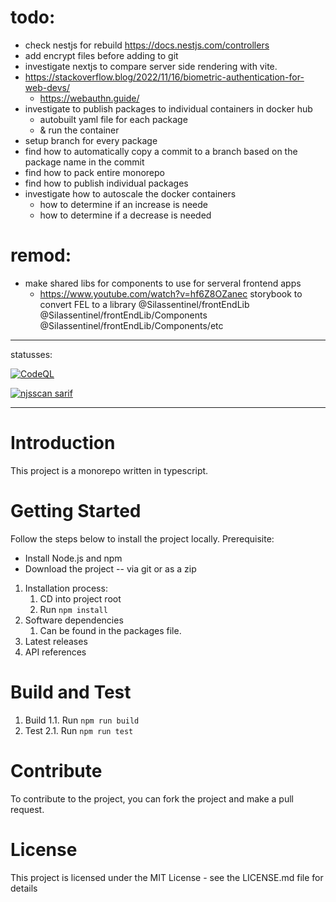 # todo:
- check nestjs for rebuild https://docs.nestjs.com/controllers
- add encrypt files before adding to git
- investigate nextjs to compare server side rendering with vite.
- https://stackoverflow.blog/2022/11/16/biometric-authentication-for-web-devs/
    - https://webauthn.guide/
- investigate to publish packages to individual containers in docker hub
    - autobuilt yaml file for each package
    - & run the container
- setup branch for every package
- find how to automatically copy a commit to a branch based on the package name in the commit
- find how to pack entire monorepo
- find how to publish individual packages
- investigate how to autoscale the docker containers
    - how to determine if an increase is neede
    - how to determine if a decrease is needed
# remod:
- make shared libs for components to use for serveral frontend apps 
  - https://www.youtube.com/watch?v=hf6Z8OZanec storybook to convert FEL to a library
    @Silassentinel/frontEndLib
    @Silassentinel/frontEndLib/Components
    @Silassentinel/frontEndLib/Components/etc

------------------

statusses:

[![CodeQL](https://github.com/Silassentinel/MonoRepo/actions/workflows/codeql.yml/badge.svg?branch=main)](https://github.com/Silassentinel/MonoRepo/actions/workflows/codeql.yml)

[![njsscan sarif](https://github.com/Silassentinel/MonoRepo/actions/workflows/njsscan.yml/badge.svg?branch=main)](https://github.com/Silassentinel/MonoRepo/actions/workflows/njsscan.yml)


------------------


# Introduction 
This project is a monorepo written in typescript.

# Getting Started
Follow the steps below to install the project locally.
Prerequisite:
- Install Node.js and npm
- Download the project
-- via git or as a zip


1.	Installation process:
    1. CD into project root
    1. Run `npm install`
2.	Software dependencies
    1. Can be found in the packages file.
3.	Latest releases
4.	API references

# Build and Test
1. Build
1.1. Run `npm run build`
2. Test
2.1. Run `npm run test`

# Contribute
To contribute to the project, you can fork the project and make a pull request.

# License
This project is licensed under the MIT License - see the LICENSE.md file for details

